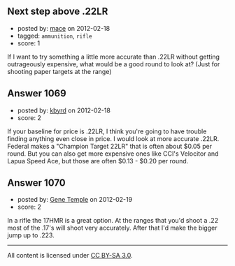 ## Next step above .22LR

- posted by: [mace](https://stackexchange.com/users/-1/163-mace) on 2012-02-18
- tagged: `ammunition`, `rifle`
- score: 1

If I want to try something a little more accurate than .22LR without getting outrageously expensive, what would be a good round to look at? (Just for shooting paper targets at the range)


## Answer 1069

- posted by: [kbyrd](https://stackexchange.com/users/-1/37-kbyrd) on 2012-02-18
- score: 2

If your baseline for price is .22LR, I think you're going to have trouble finding anything even close in price. I would look at more accurate .22LR. Federal makes a "Champion Target 22LR" that is often about $0.05 per round. But you can also get more expensive ones like  CCI's Velocitor and Lapua Speed Ace, but those are often $0.13 - $0.20 per round.




## Answer 1070

- posted by: [Gene Temple](https://stackexchange.com/users/-1/254-gene-temple) on 2012-02-19
- score: 2

In a rifle the 17HMR is a great option.  At the ranges that you'd shoot a .22 most of the .17's will shoot very accurately.  After that I'd make the bigger jump up to .223.



---

All content is licensed under [CC BY-SA 3.0](https://creativecommons.org/licenses/by-sa/3.0/).
